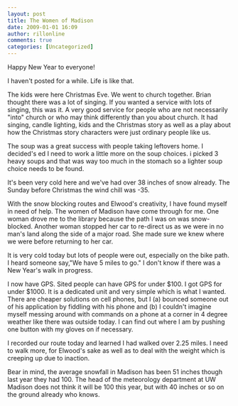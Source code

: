 ```yaml
---
layout: post
title: The Women of Madison
date: 2009-01-01 16:09
author: rillonline
comments: true
categories: [Uncategorized]
---
```

Happy New Year to everyone!

I haven't posted for a while. Life is like that.

The kids were here Christmas Eve. We went to church together. Brian thought there was a lot of singing. If you wanted a service with lots of singing, this was it. A very good service for people who are not necessarily "into" church or who may think differently than you about church. It had singing, candle lighting, kids and the Christmas story as well as a play about how the Christmas story characters were just ordinary people like us.

The soup was a great success with people taking leftovers home. I decided's ed I need to work a little more on the soup choices. i picked 3 heavy soups and that was way too much in the stomach so a lighter soup choice needs to be found.

It's been very cold here and we've had over 38 inches of snow already. The Sunday before Christmas the wind chill was -35.

With the snow blocking routes and Elwood's creativity, I have found myself in need of help. The women of Madison have come through for me. One woman drove me to the library because the path I was on was snow-blocked. Another woman stopped her car to re-direct us as we were in no man's land along the side of a major road. She made sure we knew where we were before returning to her car.

It is very cold today but lots of people were out, especially on the bike path. I heard someone say,"We have 5 miles to go." I don't know if there was a New Year's walk in progress.

I now have GPS. Sited people can have GPS for under $100. I got GPS for under $1000. It is a dedicated unit and very simple which is what I wanted. There are cheaper solutions on cell phones, but I (a) bounced someone out of his application by fiddling with his phone and (b) I couldn't imagine myself messing around with commands on a phone at a corner in 4 degree weather like there was outside today. I can find out where I am by pushing one button with my gloves on if necessary.

I recorded our route today and learned I had walked over 2.25 miles. I need to walk more, for Elwood's sake as well as to deal with the weight which is creeping up due to inaction.

Bear in mind, the average snowfall in Madison has been 51 inches though last year they had 100. The head of the meteorology department at UW Madison does not think it will be 100 this year, but with 40 inches or so on the ground already who knows.
